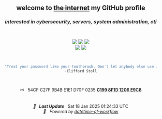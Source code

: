<div align="center">
  <h2> welcome to <s><a href="https://www.youtube.com/watch?v=k1BneeJTDcU" target="_blank">the internet</a></s> my GitHub profile </h2>
  <h3> <i>interested in cybersecurity, servers, system administration, cti</i> </h3>
  <br>
  
  <a href="https://zekeriyaay.com/" target="_blank"> <img src="https://img.shields.io/badge/zekeriyaay.com-0084FF.svg?style=for-the-badge&logo=zerply&logoColor=white"/></a>
  <a href="mailto:zekeriya@zekeriyaay.com" target="_blank"> <img src="https://img.shields.io/badge/Mail%20to%20Reach%20Me-C8202B.svg?style=for-the-badge&logo=Mail.Ru&logoColor=white"/></a> 
  <a href="https://raw.githubusercontent.com/ZekeriyaAY/ZekeriyaAY/main/Zekeriya%20AY%20(1206E9C8)%20–%20Public.asc" target="_blank"> <img src="https://img.shields.io/badge/My GPG Key-0093DD.svg?style=for-the-badge&logo=gnuprivacyguard&logoColor=white"/></a>
  <br>
  <a href="https://linkedin.com/in/ZekeriyaAY" target="_blank"> <img src="https://img.shields.io/badge/LinkedIn-0077B5.svg?style=for-the-badge&logo=linkedin&logoColor=white"/></a>
  <a href="https://www.hackerrank.com/ZekeriyaAY" target="_blank"> <img src="https://img.shields.io/badge/HackerRank-2EC866?style=for-the-badge&logo=HackerRank&logoColor=white"/></a>
  
  <br>
  
  ```js
  "Treat your password like your toothbrush. Don't let anybody else use it, and get a new one every six months."
  -Clifford Stoll
  ``` 

  <br>
  
  🗝️ &nbsp; 54CF C27F 9B4B E1E1 D70F 0235 <a href="https://raw.githubusercontent.com/ZekeriyaAY/ZekeriyaAY/main/Zekeriya%20AY%20(1206E9C8)%20–%20Public.asc" target="_blank"><b>C199 8F1D 1206 E9C8</b></a>

  <br>
  <div>
  <i><b>🚩 &nbsp; Last Update</b></i> &nbsp;<!-- LAST-UPDATE:START -->
Sat  18 Jan 2025  01:24:33 UTC
<!-- LAST-UPDATE:END -->
  <br>
  <i>
    🚀 &nbsp; Powered by <a href="https://github.com/marketplace/actions/datetime-of-workflow" target="_blank">datetime-of-workflow</a>
  </i>
  </div>
</div>
